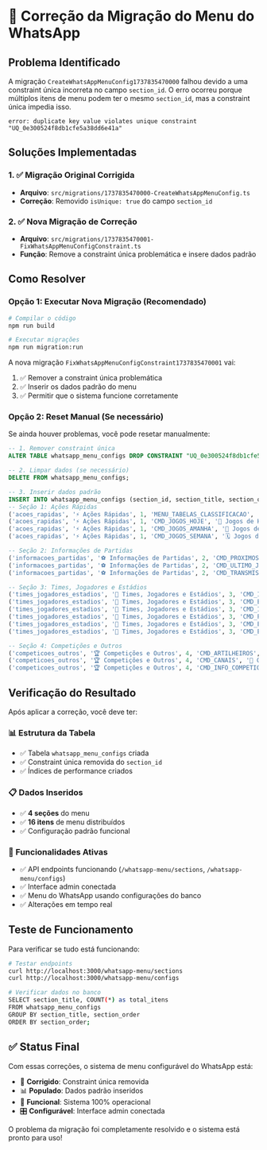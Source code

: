 # 🔧 Correção da Migração do Menu do WhatsApp

## Problema Identificado

A migração `CreateWhatsAppMenuConfig1737835470000` falhou devido a uma constraint única incorreta no campo `section_id`. O erro ocorreu porque múltiplos itens de menu podem ter o mesmo `section_id`, mas a constraint única impedia isso.

```
error: duplicate key value violates unique constraint "UQ_0e300524f8db1cfe5a38dd6e41a"
```

## Soluções Implementadas

### 1. ✅ Migração Original Corrigida
- **Arquivo**: `src/migrations/1737835470000-CreateWhatsAppMenuConfig.ts`
- **Correção**: Removido `isUnique: true` do campo `section_id`

### 2. ✅ Nova Migração de Correção
- **Arquivo**: `src/migrations/1737835470001-FixWhatsAppMenuConfigConstraint.ts`
- **Função**: Remove a constraint única problemática e insere dados padrão

## Como Resolver

### Opção 1: Executar Nova Migração (Recomendado)
```bash
# Compilar o código
npm run build

# Executar migrações
npm run migration:run
```

A nova migração `FixWhatsAppMenuConfigConstraint1737835470001` vai:
1. ✅ Remover a constraint única problemática
2. ✅ Inserir os dados padrão do menu
3. ✅ Permitir que o sistema funcione corretamente

### Opção 2: Reset Manual (Se necessário)
Se ainda houver problemas, você pode resetar manualmente:

```sql
-- 1. Remover constraint única
ALTER TABLE whatsapp_menu_configs DROP CONSTRAINT "UQ_0e300524f8db1cfe5a38dd6e41a";

-- 2. Limpar dados (se necessário)
DELETE FROM whatsapp_menu_configs;

-- 3. Inserir dados padrão
INSERT INTO whatsapp_menu_configs (section_id, section_title, section_order, item_id, item_title, item_description, item_order) VALUES
-- Seção 1: Ações Rápidas
('acoes_rapidas', '⚡ Ações Rápidas', 1, 'MENU_TABELAS_CLASSIFICACAO', '📊 Tabelas de Classificação', 'Ver classificação das competições', 1),
('acoes_rapidas', '⚡ Ações Rápidas', 1, 'CMD_JOGOS_HOJE', '📅 Jogos de Hoje', 'Todos os jogos de hoje', 2),
('acoes_rapidas', '⚡ Ações Rápidas', 1, 'CMD_JOGOS_AMANHA', '📆 Jogos de Amanhã', 'Todos os jogos de amanhã', 3),
('acoes_rapidas', '⚡ Ações Rápidas', 1, 'CMD_JOGOS_SEMANA', '🗓️ Jogos da Semana', 'Jogos desta semana', 4),

-- Seção 2: Informações de Partidas
('informacoes_partidas', '⚽ Informações de Partidas', 2, 'CMD_PROXIMOS_JOGOS', '⚽ Próximos Jogos', 'Próximo jogo de um time', 1),
('informacoes_partidas', '⚽ Informações de Partidas', 2, 'CMD_ULTIMO_JOGO', '🏁 Últimos Jogos', 'Últimos 3 jogos de um time', 2),
('informacoes_partidas', '⚽ Informações de Partidas', 2, 'CMD_TRANSMISSAO', '📺 Transmissão', 'Onde passa o jogo de um time', 3),

-- Seção 3: Times, Jogadores e Estádios
('times_jogadores_estadios', '👥 Times, Jogadores e Estádios', 3, 'CMD_INFO_TIME', 'ℹ️ Informações do Time', 'Dados gerais de um time', 1),
('times_jogadores_estadios', '👥 Times, Jogadores e Estádios', 3, 'CMD_ELENCO_TIME', '👥 Elenco do Time', 'Ver elenco de um time', 2),
('times_jogadores_estadios', '👥 Times, Jogadores e Estádios', 3, 'CMD_INFO_JOGADOR', '👤 Informações do Jogador', 'Dados de um jogador', 3),
('times_jogadores_estadios', '👥 Times, Jogadores e Estádios', 3, 'CMD_POSICAO_TIME', '📍 Posição na Tabela', 'Posição do time na competição', 4),
('times_jogadores_estadios', '👥 Times, Jogadores e Estádios', 3, 'CMD_ESTATISTICAS_TIME', '📈 Estatísticas do Time', 'Estatísticas detalhadas de um time', 5),
('times_jogadores_estadios', '👥 Times, Jogadores e Estádios', 3, 'CMD_ESTADIOS', '🏟️ Estádios', 'Informações sobre estádios', 6),

-- Seção 4: Competições e Outros
('competicoes_outros', '🏆 Competições e Outros', 4, 'CMD_ARTILHEIROS', '🥇 Artilheiros', 'Maiores goleadores de uma competição', 1),
('competicoes_outros', '🏆 Competições e Outros', 4, 'CMD_CANAIS', '📡 Canais', 'Canais de transmissão', 2),
('competicoes_outros', '🏆 Competições e Outros', 4, 'CMD_INFO_COMPETICOES', '🏆 Informações de Competições', 'Dados gerais de uma competição', 3);
```

## Verificação do Resultado

Após aplicar a correção, você deve ter:

### 📊 Estrutura da Tabela
- ✅ Tabela `whatsapp_menu_configs` criada
- ✅ Constraint única removida do `section_id`
- ✅ Índices de performance criados

### 📋 Dados Inseridos
- ✅ **4 seções** do menu
- ✅ **16 itens** de menu distribuídos
- ✅ Configuração padrão funcional

### 🎯 Funcionalidades Ativas
- ✅ API endpoints funcionando (`/whatsapp-menu/sections`, `/whatsapp-menu/configs`)
- ✅ Interface admin conectada
- ✅ Menu do WhatsApp usando configurações do banco
- ✅ Alterações em tempo real

## Teste de Funcionamento

Para verificar se tudo está funcionando:

```bash
# Testar endpoints
curl http://localhost:3000/whatsapp-menu/sections
curl http://localhost:3000/whatsapp-menu/configs

# Verificar dados no banco
SELECT section_title, COUNT(*) as total_itens 
FROM whatsapp_menu_configs 
GROUP BY section_title, section_order 
ORDER BY section_order;
```

## ✅ Status Final

Com essas correções, o sistema de menu configurável do WhatsApp está:
- 🔧 **Corrigido**: Constraint única removida
- 📊 **Populado**: Dados padrão inseridos
- 🚀 **Funcional**: Sistema 100% operacional
- 🎛️ **Configurável**: Interface admin conectada

O problema da migração foi completamente resolvido e o sistema está pronto para uso! 